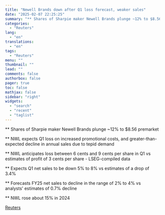 ```yaml
---
title: "Newell Brands down after Q1 loss forecast, weaker sales"
date: "2025-02-07 22:25:25"
summary: "** Shares of Sharpie maker Newell Brands plunge ~12% to $8.56 premarket** NWL expects Q1 loss on increased promotional costs, and greater-than-expected decline in annual sales due to tepid demand** NWL anticipates loss between 6 cents and 9 cents per share in Q1 vs estimates of profit of 3 cents..."
categories:
  - "Reuters"
lang:
  - "en"
translations:
  - "en"
tags:
  - "Reuters"
menu: ""
thumbnail: ""
lead: ""
comments: false
authorbox: false
pager: true
toc: false
mathjax: false
sidebar: "right"
widgets:
  - "search"
  - "recent"
  - "taglist"
---
```


\*\* Shares of Sharpie maker Newell Brands plunge ~12% to $8.56 premarket

\*\* NWL expects Q1 loss on increased promotional costs, and greater-than-expected decline in annual sales due to tepid demand

\*\* NWL anticipates loss between 6 cents and 9 cents per share in Q1 vs estimates of profit of 3 cents per share - LSEG-compiled data

\*\* Expects Q1 net sales to be down 5% to 8% vs estimates of a drop of 3.4%

\*\* Forecasts FY25 net sales to decline in the range of 2% to 4% vs analysts' estimates of 0.7% decline

\*\* NWL rose about 15% in 2024

[Reuters](https://www.tradingview.com/news/reuters.com,2025:newsml_L4N3OY128:0-newell-brands-down-after-q1-loss-forecast-weaker-sales/)

